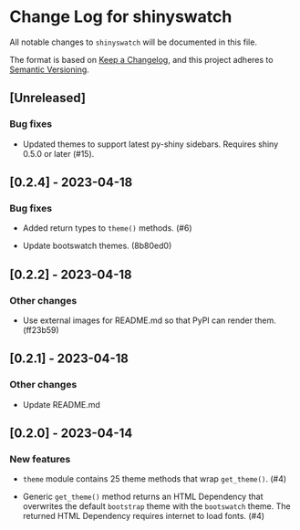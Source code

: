# Change Log for shinyswatch

All notable changes to `shinyswatch` will be documented in this file.

The format is based on [Keep a Changelog](https://keepachangelog.com/en/1.0.0/),
and this project adheres to [Semantic Versioning](https://semver.org/spec/v2.0.0.html).

## [Unreleased]

### Bug fixes

* Updated themes to support latest py-shiny sidebars. Requires shiny 0.5.0 or later (#15).


## [0.2.4] - 2023-04-18

### Bug fixes

* Added return types to `theme()` methods.  (#6)

* Update bootswatch themes. (8b80ed0)

## [0.2.2] - 2023-04-18

### Other changes

* Use external images for README.md so that PyPI can render them. (ff23b59)

## [0.2.1] - 2023-04-18

### Other changes

* Update README.md

## [0.2.0] - 2023-04-14

### New features

* `theme` module contains 25 theme methods that wrap `get_theme()`. (#4)

* Generic `get_theme()` method returns an HTML Dependency that overwrites the default `bootstrap` theme with the `bootswatch` theme.  The returned HTML Dependency requires internet to load fonts.  (#4)
